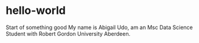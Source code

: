 # hello-world
Start of something good
My name is Abigail Udo, am an Msc Data Science Student with Robert Gordon University Aberdeen.
